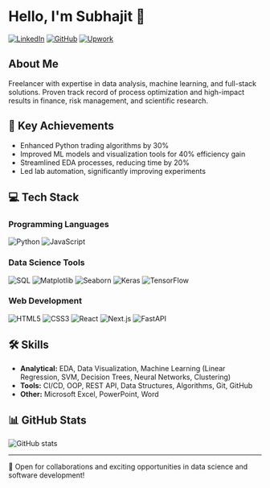 # Hello, I'm Subhajit 👋

[![LinkedIn](https://img.shields.io/badge/LinkedIn-0077B5?style=flat-square&logo=linkedin&logoColor=white)](https://www.linkedin.com/in/subhajit-bhar/)
[![GitHub](https://img.shields.io/badge/GitHub-100000?style=flat-square&logo=github&logoColor=white)](https://github.com/developer-subhajit/)
[![Upwork](https://img.shields.io/badge/Upwork-6FDA44?style=flat-square&logo=upwork&logoColor=white)](https://www.upwork.com/freelancers/bharsubhajit)

## About Me

Freelancer with expertise in data analysis, machine learning, and full-stack solutions. Proven track record of process optimization and high-impact results in finance, risk management, and scientific research.

## 🚀 Key Achievements

-   Enhanced Python trading algorithms by 30%
-   Improved ML models and visualization tools for 40% efficiency gain
-   Streamlined EDA processes, reducing time by 20%
-   Led lab automation, significantly improving experiments

## 💻 Tech Stack

### Programming Languages

![Python](https://img.shields.io/badge/Python-3776AB?style=for-the-badge&logo=python&logoColor=white)
![JavaScript](https://img.shields.io/badge/JavaScript-F7DF1E?style=for-the-badge&logo=javascript&logoColor=black)

### Data Science Tools

![SQL](https://img.shields.io/badge/SQL-4479A1?style=for-the-badge&logo=mysql&logoColor=white)
![Matplotlib](https://img.shields.io/badge/Matplotlib-11557c?style=for-the-badge&logo=python&logoColor=white)
![Seaborn](https://img.shields.io/badge/Seaborn-3776AB?style=for-the-badge&logo=python&logoColor=white)
![Keras](https://img.shields.io/badge/Keras-D00000?style=for-the-badge&logo=keras&logoColor=white)
![TensorFlow](https://img.shields.io/badge/TensorFlow-FF6F00?style=for-the-badge&logo=tensorflow&logoColor=white)

### Web Development

![HTML5](https://img.shields.io/badge/HTML5-E34F26?style=for-the-badge&logo=html5&logoColor=white)
![CSS3](https://img.shields.io/badge/CSS3-1572B6?style=for-the-badge&logo=css3&logoColor=white)
![React](https://img.shields.io/badge/React-20232A?style=for-the-badge&logo=react&logoColor=61DAFB)
![Next.js](https://img.shields.io/badge/Next.js-000000?style=for-the-badge&logo=next.js&logoColor=white)
![FastAPI](https://img.shields.io/badge/FastAPI-009688?style=for-the-badge&logo=fastapi&logoColor=white)

## 🛠 Skills

-   **Analytical:** EDA, Data Visualization, Machine Learning (Linear Regression, SVM, Decision Trees, Neural Networks, Clustering)
-   **Tools:** CI/CD, OOP, REST API, Data Structures, Algorithms, Git, GitHub
-   **Other:** Microsoft Excel, PowerPoint, Word

## 📊 GitHub Stats

![GitHub stats](https://github-readme-stats.vercel.app/api?username=developer-subhajit&show_icons=true&theme=default&hide_title=true&hide_border=true)

---

💬 Open for collaborations and exciting opportunities in data science and software development!
